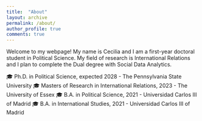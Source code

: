 ```yaml
---
title:  "About"
layout: archive
permalink: /about/
author_profile: true
comments: true
---
```


Welcome to my webpage! My name is Cecilia and I am a first-year doctoral student in Political Science. My field of research is International Relations and I plan to complete the Dual degree with Social Data Analytics. 

 :mortar_board: Ph.D. in Political Science, expected 2028
           - The Pennsylvania State University
 :mortar_board: Masters of Research in International Relations, 2023
           - The University of Essex
 :mortar_board: B.A. in Political Science, 2021
           - Universidad Carlos III of Madrid
 :mortar_board: B.A. in International Studies, 2021
           - Universidad Carlos III of Madrid

